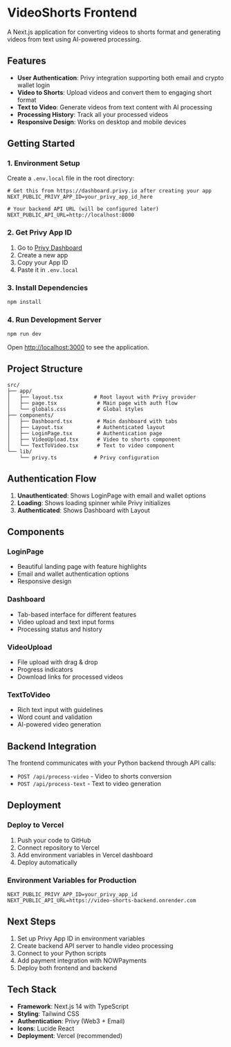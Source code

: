 # VideoShorts Frontend

A Next.js application for converting videos to shorts format and generating videos from text using AI-powered processing.

## Features

- **User Authentication**: Privy integration supporting both email and crypto wallet login
- **Video to Shorts**: Upload videos and convert them to engaging short format
- **Text to Video**: Generate videos from text content with AI processing
- **Processing History**: Track all your processed videos
- **Responsive Design**: Works on desktop and mobile devices

## Getting Started

### 1. Environment Setup

Create a `.env.local` file in the root directory:

```env
# Get this from https://dashboard.privy.io after creating your app
NEXT_PUBLIC_PRIVY_APP_ID=your_privy_app_id_here

# Your backend API URL (will be configured later)
NEXT_PUBLIC_API_URL=http://localhost:8000
```

### 2. Get Privy App ID

1. Go to [Privy Dashboard](https://dashboard.privy.io)
2. Create a new app
3. Copy your App ID
4. Paste it in `.env.local`

### 3. Install Dependencies

```bash
npm install
```

### 4. Run Development Server

```bash
npm run dev
```

Open [http://localhost:3000](http://localhost:3000) to see the application.

## Project Structure

```
src/
├── app/
│   ├── layout.tsx          # Root layout with Privy provider
│   ├── page.tsx             # Main page with auth flow
│   └── globals.css          # Global styles
├── components/
│   ├── Dashboard.tsx        # Main dashboard with tabs
│   ├── Layout.tsx           # Authenticated layout
│   ├── LoginPage.tsx        # Authentication page
│   ├── VideoUpload.tsx      # Video to shorts component
│   └── TextToVideo.tsx      # Text to video component
└── lib/
    └── privy.ts            # Privy configuration
```

## Authentication Flow

1. **Unauthenticated**: Shows LoginPage with email and wallet options
2. **Loading**: Shows loading spinner while Privy initializes
3. **Authenticated**: Shows Dashboard with Layout

## Components

### LoginPage
- Beautiful landing page with feature highlights
- Email and wallet authentication options
- Responsive design

### Dashboard
- Tab-based interface for different features
- Video upload and text input forms
- Processing status and history

### VideoUpload
- File upload with drag & drop
- Progress indicators
- Download links for processed videos

### TextToVideo
- Rich text input with guidelines
- Word count and validation
- AI-powered video generation

## Backend Integration

The frontend communicates with your Python backend through API calls:

- `POST /api/process-video` - Video to shorts conversion
- `POST /api/process-text` - Text to video generation

## Deployment

### Deploy to Vercel

1. Push your code to GitHub
2. Connect repository to Vercel
3. Add environment variables in Vercel dashboard
4. Deploy automatically

### Environment Variables for Production

```env
NEXT_PUBLIC_PRIVY_APP_ID=your_privy_app_id
NEXT_PUBLIC_API_URL=https://video-shorts-backend.onrender.com
```

## Next Steps

1. Set up Privy App ID in environment variables
2. Create backend API server to handle video processing
3. Connect to your Python scripts
4. Add payment integration with NOWPayments
5. Deploy both frontend and backend

## Tech Stack

- **Framework**: Next.js 14 with TypeScript
- **Styling**: Tailwind CSS
- **Authentication**: Privy (Web3 + Email)
- **Icons**: Lucide React
- **Deployment**: Vercel (recommended)
